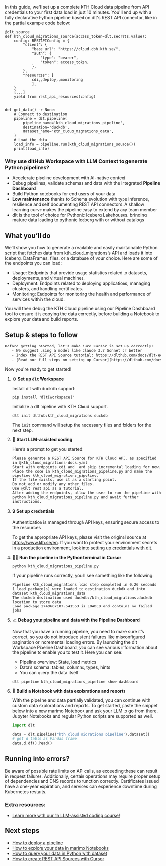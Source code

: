 In this guide, we'll set up a complete KTH Cloud data pipeline from API credentials to your first data load in just 10 minutes. You'll end up with a fully declarative Python pipeline based on dlt's REST API connector, like in the partial example code below:

```python-outcome
@dlt.source
def kth_cloud_migrations_source(access_token=dlt.secrets.value):
    config: RESTAPIConfig = {
        "client": {
            "base_url": "https://cloud.cbh.kth.se/",
            "auth": {
                "type": "bearer",
                "token": access_token,
            },
        },
        "resources": [
            cdi,,deploy,,monitoring
            ],
    }
    [...]
    yield from rest_api_resources(config)


def get_data() -> None:
    # Connect to destination
    pipeline = dlt.pipeline(
        pipeline_name='kth_cloud_migrations_pipeline',
        destination='duckdb',
        dataset_name='kth_cloud_migrations_data', 
    )
    # Load the data
    load_info = pipeline.run(kth_cloud_migrations_source())
    print(load_info) 
```

### Why use dltHub Workspace with LLM Context to generate Python pipelines?

- Accelerate pipeline development with AI-native context
- Debug pipelines, validate schemas and data with the integrated **Pipeline Dashboard**
- Build Python notebooks for end users of your data
- **Low maintenance** thanks to Schema evolution with type inference, resilience and self documenting REST API connectors. A shallow learning curve makes the pipeline easy to extend by any team member
- dlt is the tool of choice for Pythonic Iceberg Lakehouses, bringing mature data loading to pythonic Iceberg with or without catalogs

## What you’ll do

We’ll show you how to generate a readable and easily maintainable Python script that fetches data from kth_cloud_migrations’s API and loads it into Iceberg, DataFrames, files, or a database of your choice. Here are some of the endpoints you can load:

- Usage: Endpoints that provide usage statistics related to datasets, deployments, and virtual machines.
- Deployment: Endpoints related to deploying applications, managing clusters, and handling certificates.
- Monitoring: Endpoints for monitoring the health and performance of services within the cloud.

You will then debug the KTH Cloud pipeline using our Pipeline Dashboard tool to ensure it is copying the data correctly, before building a Notebook to explore your data and build reports.

## Setup & steps to follow

```default
Before getting started, let's make sure Cursor is set up correctly:
   - We suggest using a model like Claude 3.7 Sonnet or better
   - Index the REST API Source tutorial: https://dlthub.com/docs/dlt-ecosystem/verified-sources/rest_api/ and add it to context as **@dlt rest api**
   - [Read our full steps on setting up Cursor](https://dlthub.com/docs/dlt-ecosystem/llm-tooling/cursor-restapi#23-configuring-cursor-with-documentation)
```

Now you're ready to get started!

1. ⚙️ **Set up `dlt` Workspace**
    
    Install dlt with duckdb support:
    ```shell
    pip install "dlt[workspace]"
    ```

    Initialize a dlt pipeline with KTH Cloud support.
    ```shell
    dlt init dlthub:kth_cloud_migrations duckdb
    ```

    The `init` command will setup the necessary files and folders for the next step.
    
2. 🤠 **Start LLM-assisted coding**
    
    Here’s a prompt to get you started:
    
    ```prompt
    Please generate a REST API Source for KTH Cloud API, as specified in @kth_cloud_migrations-docs.yaml 
    Start with endpoints cdi and  and skip incremental loading for now. 
    Place the code in kth_cloud_migrations_pipeline.py and name the pipeline kth_cloud_migrations_pipeline. 
    If the file exists, use it as a starting point. 
    Do not add or modify any other files. 
    Use @dlt rest api as a tutorial. 
    After adding the endpoints, allow the user to run the pipeline with python kth_cloud_migrations_pipeline.py and await further instructions.
    ```

    
3. 🔒 **Set up credentials** 
    
    Authentication is managed through API keys, ensuring secure access to the resources.
    
    To get the appropriate API keys, please visit the original source at https://www.kth.se/en.
    If you want to protect your environment secrets in a production environment, look into [setting up credentials with dlt](https://dlthub.com/docs/walkthroughs/add_credentials).
    
4. 🏃‍♀️ **Run the pipeline in the Python terminal in Cursor**
    
    ```shell
    python kth_cloud_migrations_pipeline.py
    ```
    
    If your pipeline runs correctly, you’ll see something like the following:
    
    ```shell
    Pipeline kth_cloud_migrations load step completed in 0.26 seconds
    1 load package(s) were loaded to destination duckdb and into dataset kth_cloud_migrations_data
    The duckdb destination used duckdb:/kth_cloud_migrations.duckdb location to store data
    Load package 1749667187.541553 is LOADED and contains no failed jobs
    ```
    
5. 📈 **Debug your pipeline and data with the Pipeline Dashboard**

    Now that you have a running pipeline, you need to make sure it’s correct, so you do not introduce silent failures like misconfigured pagination or incremental loading errors. By launching the dlt Workspace Pipeline Dashboard, you can see various information about the pipeline to enable you to test it. Here you can see:
    - Pipeline overview: State, load metrics
    - Data’s schema: tables, columns, types, hints
    - You can query the data itself
    
    ```shell
    dlt pipeline kth_cloud_migrations_pipeline show dashboard
    ```
    
6. 🐍 **Build a Notebook with data explorations and reports**

    With the pipeline and data partially validated, you can continue with custom data explorations and reports. To get started, paste the snippet below into a new marimo Notebook and ask your LLM to go from there. Jupyter Notebooks and regular Python scripts are supported as well.

    
    ```python
    import dlt

   data = dlt.pipeline("kth_cloud_migrations_pipeline").dataset()
   # get d table as Pandas frame
   data.d.df().head()
    ```

## Running into errors?

Be aware of possible rate limits on API calls, as exceeding these can result in request failures. Additionally, certain operations may require proper setup of dependencies and DNS records to function correctly. Certificates issued have a one-year expiration, and services can experience downtime during Kubernetes restarts.

### Extra resources:

- [Learn more with our 1h LLM-assisted coding course!](https://www.youtube.com/watch?v=GGid70rnJuM)

## Next steps

- [How to deploy a pipeline](https://dlthub.com/docs/walkthroughs/deploy-a-pipeline)
- [How to explore your data in marimo Notebooks](https://dlthub.com/docs/general-usage/dataset-access/marimo)
- [How to query your data in Python with dataset](https://dlthub.com/docs/general-usage/dataset-access/dataset)
- [How to create REST API Sources with Cursor](https://dlthub.com/docs/dlt-ecosystem/llm-tooling/cursor-restapi)
